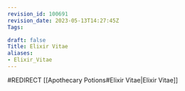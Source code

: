 ```yaml
---
revision_id: 100691
revision_date: 2023-05-13T14:27:45Z
Tags:

draft: false
Title: Elixir Vitae
aliases:
- Elixir_Vitae
---
```

#REDIRECT [[Apothecary Potions#Elixir Vitae|Elixir Vitae]]